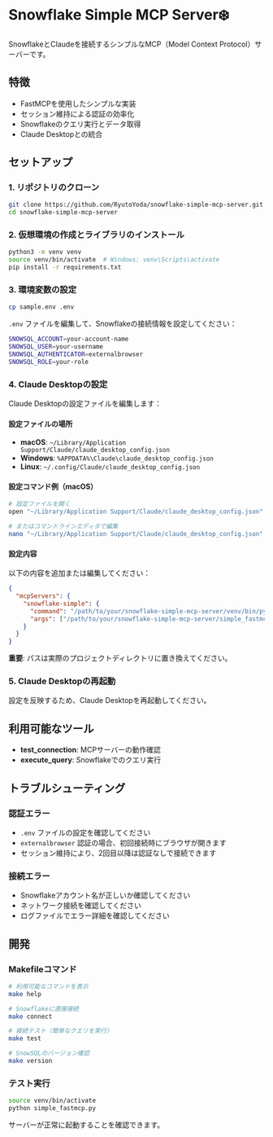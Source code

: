 # Snowflake Simple MCP Server❄️

SnowflakeとClaudeを接続するシンプルなMCP（Model Context Protocol）サーバーです。

## 特徴

-  FastMCPを使用したシンプルな実装
-  セッション維持による認証の効率化
-  Snowflakeのクエリ実行とデータ取得
-  Claude Desktopとの統合

## セットアップ

### 1. リポジトリのクローン

```bash
git clone https://github.com/RyutoYoda/snowflake-simple-mcp-server.git
cd snowflake-simple-mcp-server
```

### 2. 仮想環境の作成とライブラリのインストール

```bash
python3 -m venv venv
source venv/bin/activate  # Windows: venv\Scripts\activate
pip install -r requirements.txt
```

### 3. 環境変数の設定

```bash
cp sample.env .env
```

`.env` ファイルを編集して、Snowflakeの接続情報を設定してください：

```bash
SNOWSQL_ACCOUNT=your-account-name
SNOWSQL_USER=your-username
SNOWSQL_AUTHENTICATOR=externalbrowser
SNOWSQL_ROLE=your-role
```

### 4. Claude Desktopの設定

Claude Desktopの設定ファイルを編集します：

#### 設定ファイルの場所
- **macOS**: `~/Library/Application Support/Claude/claude_desktop_config.json`
- **Windows**: `%APPDATA%\Claude\claude_desktop_config.json`
- **Linux**: `~/.config/Claude/claude_desktop_config.json`

#### 設定コマンド例（macOS）
```bash
# 設定ファイルを開く
open "~/Library/Application Support/Claude/claude_desktop_config.json"

# またはコマンドラインエディタで編集
nano "~/Library/Application Support/Claude/claude_desktop_config.json"
```

#### 設定内容
以下の内容を追加または編集してください：

```json
{
  "mcpServers": {
    "snowflake-simple": {
      "command": "/path/to/your/snowflake-simple-mcp-server/venv/bin/python",
      "args": ["/path/to/your/snowflake-simple-mcp-server/simple_fastmcp.py"]
    }
  }
}
```

**重要**: パスは実際のプロジェクトディレクトリに置き換えてください。

### 5. Claude Desktopの再起動

設定を反映するため、Claude Desktopを再起動してください。

## 利用可能なツール

- **test_connection**: MCPサーバーの動作確認
- **execute_query**: Snowflakeでのクエリ実行

## トラブルシューティング

### 認証エラー

- `.env` ファイルの設定を確認してください
- `externalbrowser` 認証の場合、初回接続時にブラウザが開きます
- セッション維持により、2回目以降は認証なしで接続できます

### 接続エラー

- Snowflakeアカウント名が正しいか確認してください
- ネットワーク接続を確認してください
- ログファイルでエラー詳細を確認してください

## 開発

### Makefileコマンド

```bash
# 利用可能なコマンドを表示
make help

# Snowflakeに直接接続
make connect

# 接続テスト（簡単なクエリを実行）
make test

# SnowSQLのバージョン確認
make version
```

### テスト実行

```bash
source venv/bin/activate
python simple_fastmcp.py
```

サーバーが正常に起動することを確認できます。

